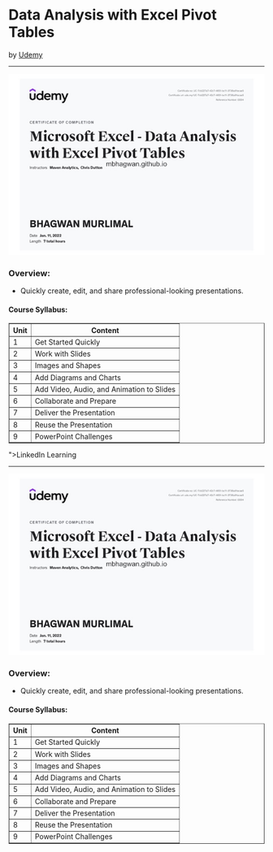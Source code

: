 <h1>Data Analysis with Excel Pivot Tables</h1>
by <a href="<h1>PowerPoint Essential Training</h1>
by <a href="https://www.udemy.com/course/data-analysis-with-excel-pivot-tables/">Udemy</a>
<hr>

<!-- ![Certificate of Completion]() -->

![Certificate of Achievement](/images/data_analysis_with_excel_pivot_tables.jpg)
 
<h3>Overview:</h3>
<ul>
 <li>Quickly create, edit, and share professional-looking presentations.</li>
</ul>

<h4>Course Syllabus:</h4>

<table border="1">
 <tr>
  <th>Unit</th>
  <th>Content</th>
 </tr>
 <tr>
  <td>1</td>
  <td>Get Started Quickly</td>
 </tr>
 <tr>
  <td>2</td>
  <td>Work with Slides</td>
 </tr>
 <tr>
  <td>3</td>
  <td>Images and Shapes</td>
 </tr>
 <tr>
  <td>4</td>
  <td>Add Diagrams and Charts</td>
 </tr>
 <tr>
  <td>5</td>
  <td>Add Video, Audio, and Animation to Slides</td>
 </tr>
 <tr>
  <td>6</td>
  <td>Collaborate and Prepare</td>
 </tr>
  <tr>
  <td>7</td>
  <td>Deliver the Presentation</td>
 </tr>
  <tr>
  <td>8</td>
  <td>Reuse the Presentation</td>
 </tr>
  <tr>
  <td>9</td>
  <td>PowerPoint Challenges</td>
 </tr>
</table>">LinkedIn Learning</a>
<hr>

<!-- ![Certificate of Completion]() -->

![Certificate of Achievement](/images/data_analysis_with_excel_pivot_tables.jpg)
 
<h3>Overview:</h3>
<ul>
 <li>Quickly create, edit, and share professional-looking presentations.</li>
</ul>

<h4>Course Syllabus:</h4>

<table border="1">
 <tr>
  <th>Unit</th>
  <th>Content</th>
 </tr>
 <tr>
  <td>1</td>
  <td>Get Started Quickly</td>
 </tr>
 <tr>
  <td>2</td>
  <td>Work with Slides</td>
 </tr>
 <tr>
  <td>3</td>
  <td>Images and Shapes</td>
 </tr>
 <tr>
  <td>4</td>
  <td>Add Diagrams and Charts</td>
 </tr>
 <tr>
  <td>5</td>
  <td>Add Video, Audio, and Animation to Slides</td>
 </tr>
 <tr>
  <td>6</td>
  <td>Collaborate and Prepare</td>
 </tr>
  <tr>
  <td>7</td>
  <td>Deliver the Presentation</td>
 </tr>
  <tr>
  <td>8</td>
  <td>Reuse the Presentation</td>
 </tr>
  <tr>
  <td>9</td>
  <td>PowerPoint Challenges</td>
 </tr>
</table>

